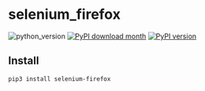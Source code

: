 # selenium_firefox
![python_version](https://img.shields.io/static/v1?label=Python&message=3.5%20|%203.6%20|%203.7&color=blue) [![PyPI download month](https://img.shields.io/pypi/dm/selenium-firefox?logo=pypi&logoColor=white)](https://pypi.python.org/pypi/selenium-firefox/) [![PyPI version](https://img.shields.io/pypi/v/selenium-firefox?logo=pypi&logoColor=white)](https://pypi.python.org/pypi/selenium-firefox/)

## Install
~~~~
pip3 install selenium-firefox
~~~~
